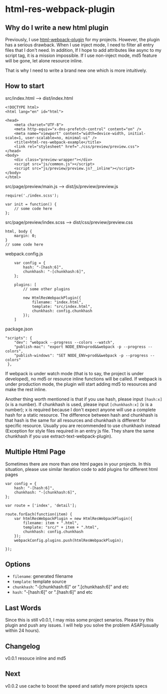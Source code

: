 # html-res-webpack-plugin

## Why do I write a new html plugin

Previously, I use [html-webpack-plugin](https://github.com/ampedandwired/html-webpack-plugin) for my projects. However, the plugin has a serious drawback. When I use inject mode, I need to filter all entry files that I don't need. In addition, If I hope to add attributes like async to my script tag, it is a mission impossible. If I use non-inject mode, md5 feature will be gone, let alone resource inline.

That is why I need to write a brand new one which is more intuitively.

## How to start

src/index.html
--> 
dist/index.html
```
<!DOCTYPE html>
<html lang="en" id="html">

<head>
    <meta charset="UTF-8">
    <meta http-equiv="x-dns-prefetch-control" content="on" />
    <meta name="viewport" content="width=device-width, initial-scale=1, user-scalable=no, minimal-ui" />
    <title>html-res-webpack-example</title>
    <link rel="stylesheet" href="./css/preview/preview.css">
</head>
<body>
    <div class="preview-wrapper"></div>
    <script src="js/common.js"></script>
    <script src="js/preview/preview.js?__inline"></script>
</body>
</html>
```

src/page/preview/main.js
-->
dist/js/preview/preview.js
```
require('./index.scss');

var init = function() {
	// some code here	
};
```

src/page/preview/index.scss
-->
dist/css/preview/preview.css
```
html, body {
	margin: 0;
}
// some code here
```

webpack.config.js
```
	var config = {
		hash: "-[hash:6]",
		chunkhash: "-[chunkhash:6]",
	};

	plugins: [
		// some other plugins

		new HtmlResWebpackPlugin({
	        filename: "index.html",
	        template: "src/index.html",
	        chunkhash: config.chunkhash
	    });
	]
```

package.json
```
"scripts": {
    "dev": "webpack --progress --colors --watch",
    "publish-mac": "export NODE_ENV=prod&&webpack -p --progress --colors",
    "publish-windows": "SET NODE_ENV=prod&&webpack -p --progress --colors"
 },

```

If webpack is under watch mode (that is to say, the project is under developed), no md5 or resource inline functions will be called. If webpack is under production mode, the plugin will start adding md5 to resources and make the rest inline.

Another thing worth mentioned is that if you use hash, please input `[hash:x]` (x is a number). If chunkhash is used, please input `[chunkhash:x]` (x is a number); x is required because I don't expect anyone will use a complete hash for a static resource. The difference between hash and chunkhash is that hash is the same for all resources and chunkhash is different for specific resource. Usually you are recommended to use chunkhash instead (Exception for style files required in an entry js file. They share the same chunkhash if you use extract-text-webpack-plugin).

## Multiple Html Page
Sometimes there are more than one html pages in your projects. In this situation, please use similar iteration code to add plugins for different html pages
```
var config = {
	hash: "-[hash:6]",
	chunkhash: "-[chunkhash:6]",
};

var route = ['index', 'detail'];

route.forEach(function(item) {
    var htmlResWebpackPlugin = new HtmlResWebpackPlugin({
        filename: item + ".html",
        template: "src/" + item + ".html",
        chunkhash: config.chunkhash
    });
    webpackConfig.plugins.push(htmlResWebpackPlugin);

});
```


## Options
- `filename`: generated filename
- `template`: template source
- `chunkhash`: "-[chunkhash:6]" or ".[chunkhash:6]" and etc
- `hash`: "-[hash:6]" or ".[hash:6]" and etc

## Last Words
Since this is still v0.0.1, I may miss some project senarios. Please try this plugin and push any issues. I will help you solve the problem ASAP(usually within 24 hours).


## Changelog
v0.0.1 resouce inline and md5

## Next
v0.0.2 use cache to boost the speed and satisfy more projects specs